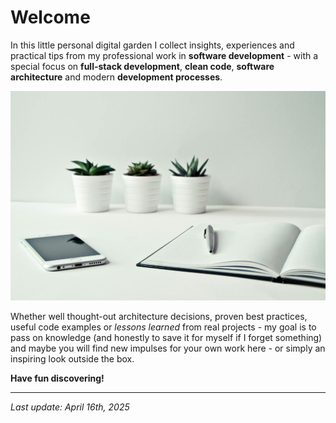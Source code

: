 # Welcome

In this little personal digital garden I collect insights, experiences and practical tips from my professional work in **software development** - with a special focus on **full-stack development**, **clean code**, **software architecture** and modern **development processes**.

![Alt-Text](img/intro-index.jpg)

Whether well thought-out architecture decisions, proven best practices, useful code examples or *lessons learned* from real projects - my goal is to pass on knowledge (and honestly to save it for myself if I forget something) and maybe you will find new impulses for your own work here - or simply an inspiring look outside the box.

**Have fun discovering!**

---
*Last update: April 16th, 2025*
